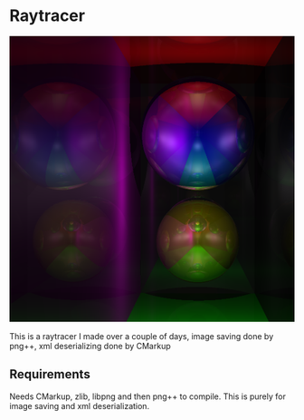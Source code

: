 # Raytracer

![Example image of raytraced sphere](https://github.com/OkeWoke/Raytracer/blob/light_fall_off/example_raytrace.png)

This is a raytracer I made over a couple of days, image saving done by png++, xml deserializing done by CMarkup

## Requirements
Needs CMarkup, zlib, libpng and then png++ to compile.
This is purely for image saving and xml deserialization.

